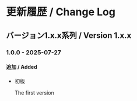 # 更新履歴 / Change Log

## バージョン1.x.x系列 / Version 1.x.x

### 1.0.0 - 2025-07-27
#### 追加 / Added
- 初版
  
  The first version


